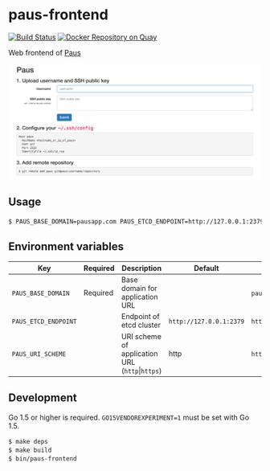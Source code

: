 # paus-frontend
[![Build Status](https://travis-ci.org/dtan4/paus-frontend.svg?branch=master)](https://travis-ci.org/dtan4/paus-frontend)
[![Docker Repository on Quay](https://quay.io/repository/dtan4/paus-frontend/status "Docker Repository on Quay")](https://quay.io/repository/dtan4/paus-frontend)

Web frontend of [Paus](https://github.com/dtan4/paus)

![paus-frontend](images/paus-frontend.png)

## Usage

``` bash
$ PAUS_BASE_DOMAIN=pausapp.com PAUS_ETCD_ENDPOINT=http://127.0.0.1:2379 paus-frontend
```

## Environment variables

| Key                  | Required | Description                                    | Default                 | Example                 |
|----------------------|----------|------------------------------------------------|-------------------------|-------------------------|
| `PAUS_BASE_DOMAIN`   | Required | Base domain for application URL                |                         | `pausapp.com`           |
| `PAUS_ETCD_ENDPOINT` |          | Endpoint of etcd cluster                       | `http://127.0.0.1:2379` | `http://127.0.0.1:2379` |
| `PAUS_URI_SCHEME`    |          | URI scheme of application URL (`http`&#124;`https`) | http                    | `http`                  |

## Development

Go 1.5 or higher is required.
`GO15VENDOREXPERIMENT=1` must be set with Go 1.5.

``` bash
$ make deps
$ make build
$ bin/paus-frontend
```
